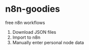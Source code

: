 # n8n-goodies
free n8n workflows
1. Download JSON files
2. Import to n8n
3. Manually enter personal node data
